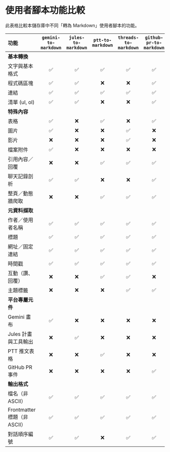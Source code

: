 # 使用者腳本功能比較

此表格比較本儲存庫中不同「轉為 Markdown」使用者腳本的功能。

| 功能 | `gemini-to-markdown` | `jules-to-markdown` | `ptt-to-markdown` | `threads-to-markdown` | `github-pr-to-markdown` |
| :--- | :---: | :---: | :---: | :---: | :---: |
| **基本轉換** | | | | |
| 文字與基本格式 | ✅ | ✅ | ✅ | ✅ | ✅ |
| 程式碼區塊 | ✅ | ✅ | ❌ | ❌ | ✅ |
| 連結 | ✅ | ✅ | ✅ | ✅ | ✅ |
| 清單 (ul, ol) | ✅ | ✅ | ❌ | ❌ | ✅ |
| **特殊內容** | | | | | |
| 表格 | ✅ | ❌ | ✅ | ❌ | ✅ |
| 圖片 | ✅ | ❌ | ❌ | ✅ | ❌ |
| 影片 | ❌ | ❌ | ❌ | ✅ | ❌ |
| 檔案附件 | ✅ | ❌ | ❌ | ❌ | ❌ |
| 引用內容／回覆 | ❌ | ❌ | ✅ | ✅ | ✅ |
| 聊天記錄剖析 | ✅ | ✅ | ❌ | ❌ | ✅ |
| 整頁／動態牆爬取 | ❌ | ❌ | ✅ | ✅ | ✅ |
| **元資料擷取** | | | | | |
| 作者／使用者名稱 | ✅ | ✅ | ✅ | ✅ | ✅ |
| 標題 | ✅ | ✅ | ✅ | ✅ | ✅ |
| 網址／固定連結 | ✅ | ✅ | ✅ | ✅ | ✅ |
| 時間戳 | ✅ | ✅ | ✅ | ✅ | ✅ |
| 互動（讚、回覆） | ❌ | ❌ | ✅ | ✅ | ❌ |
| 主題標籤 | ❌ | ❌ | ❌ | ✅ | ✅ |
| **平台專屬元件** | | | | | |
| Gemini 畫布 | ✅ | ❌ | ❌ | ❌ | ❌ |
| Jules 計畫與工具輸出 | ❌ | ✅ | ❌ | ❌ | ❌ |
| PTT 推文表格 | ❌ | ❌ | ✅ | ❌ | ❌ |
| GitHub PR 事件 | ❌ | ❌ | ❌ | ❌ | ✅ |
| **輸出格式** | | | | | |
| 檔名（非 ASCII） | ✅ | ✅ | ✅ | ✅ | ✅ |
| Frontmatter 標題（非 ASCII） | ✅ | ✅ | ✅ | ✅ | ✅ |
| 對話順序編號 | ✅ | ✅ | ❌ | ✅ | ✅ |